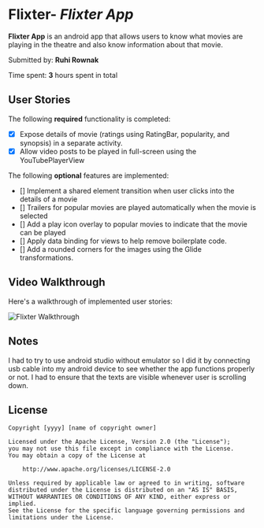 # Flixter- *Flixter App*


**Flixter App** is an android app that allows users to know what movies are playing in the theatre and also know information about that movie. 

Submitted by: **Ruhi Rownak**

Time spent: **3** hours spent in total

## User Stories

The following **required** functionality is completed:

* [x] Expose details of movie (ratings using RatingBar, popularity, and synopsis) in a separate activity.
* [x] Allow video posts to be played in full-screen using the YouTubePlayerView 

The following **optional** features are implemented:

* [] Implement a shared element transition when user clicks into the details of a movie
* [] Trailers for popular movies are played automatically when the movie is selected
* [] Add a play icon overlay to popular movies to indicate that the movie can be played
* [] Apply data binding for views to help remove boilerplate code.
* [] Add a rounded corners for the images using the Glide transformations.


## Video Walkthrough

Here's a walkthrough of implemented user stories:

<img src='Walkthrough2.gif' title='Flixter Walkthrough' width='' alt='Flixter Walkthrough' />


## Notes

I had to try to use android studio without emulator so I did it by connecting usb cable into my android device to see whether the app functions properly or not. I had to ensure that the texts are visible whenever user is scrolling down.

## License

    Copyright [yyyy] [name of copyright owner]

    Licensed under the Apache License, Version 2.0 (the "License");
    you may not use this file except in compliance with the License.
    You may obtain a copy of the License at

        http://www.apache.org/licenses/LICENSE-2.0

    Unless required by applicable law or agreed to in writing, software
    distributed under the License is distributed on an "AS IS" BASIS,
    WITHOUT WARRANTIES OR CONDITIONS OF ANY KIND, either express or implied.
    See the License for the specific language governing permissions and
    limitations under the License.

